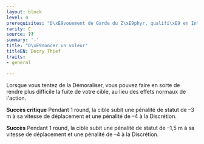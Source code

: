 ```yaml
---
layout: block
level: 4
prerequisites: "D\xE9vouement de Garde du Z\xE9phyr, qualifi\xE9 en Intimidation"
rarity: C
source: ??
summary: '-'
title: "D\xE9noncer un voleur"
titleEN: Decry Thief
traits:
- general

---
```


<p>Lorsque vous tentez de la Démoraliser, vous pouvez faire en sorte de rendre plus difficile la fuite de votre cible, au lieu des effets normaux de l'action.</p>
<p><strong>Succès critique</strong> Pendant 1 round, la cible subit une pénalité de statut de –3 m à sa vitesse de déplacement et une pénalité de –4 à la Discrétion.</p>
<p><strong>Succès</strong> Pendant 1 round, la cible subit une pénalité de statut de –1,5 m à sa vitesse de déplacement et une pénalité de –4 à la Discrétion.</p>